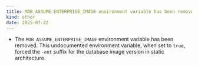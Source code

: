 ```yaml
---
title: MDB_ASSUME_ENTERPRISE_IMAGE environment variable has been removed
kind: other
date: 2025-07-22
---
```


* The `MDB_ASSUME_ENTERPRISE_IMAGE` environment variable has been removed. This undocumented environment variable, when set to `true`, forced the `-ent` suffix for the database image version in static architecture.
